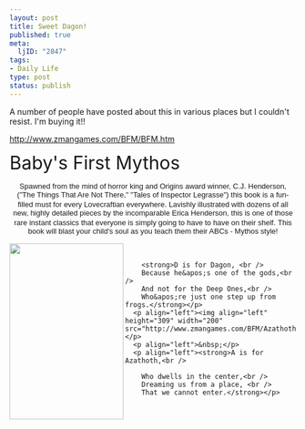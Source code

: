 ```yaml
--- 
layout: post
title: Sweet Dagon!
published: true
meta: 
  ljID: "2847"
tags: 
- Daily Life
type: post
status: publish
---
```

A number of people have posted about this in various places but I couldn&apos;t resist. I&apos;m buying it!!
<p><a href="http://www.zmangames.com/BFM/BFM.htm">http://www.zmangames.com/BFM/BFM.htm</a></p>

<p><font size="6">Baby&apos;s First 
        Mythos</font></b> </p>
      <p align="center"><font face="Arial, Helvetica, sans-serif"><font size="2">Spawned 
        from the mind of horror king and Origins award winner, C.J. Henderson, 
        <br />
        ("The Things That Are Not There," "Tales of Inspector Legrasse") 
        this book is a fun-filled must for every Lovecraftian everywhere.</font></font> 
        <font face="Arial, Helvetica, sans-serif"><font size="2">Lavishly illustrated 
        with dozens of all new, highly detailed pieces by the incomparable Erica 
        Henderson, this</font></font><font face="Arial, Helvetica, sans-serif" size="2"> 
        is one of those rare instant classics that everyone is simply going to 
        have to have on their shelf.</font> <font face="Arial, Helvetica, sans-serif" size="2">This 
        book will blast your child&apos;s soul as you teach them their ABCs - Mythos 
        style! </font></p>
      <p><img align="left" height="309" width="200" src="http://www.zmangames.com/BFM/Dagon%20for%20web.gif"><br />

        <strong>D is for Dagon, <br />
        Because he&apos;s one of the gods,<br />
        And not for the Deep Ones,<br />
        Who&apos;re just one step up from frogs.</strong></p>
      <p align="left"><img align="left" height="309" width="200" src="http://www.zmangames.com/BFM/Azathoth%20for%20web.gif"></p>
      <p align="left">&nbsp;</p>
      <p align="left"><strong>A is for Azathoth,<br />

        Who dwells in the center,<br />
        Dreaming us from a place, <br />
        That we cannot enter.</strong></p>
